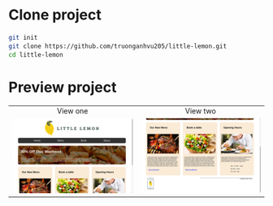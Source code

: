 # Clone project
```bash
git init
git clone https://github.com/truonganhvu205/little-lemon.git
cd little-lemon
```

# Preview project
<table align='center'>
  <tr align='center'>
    <td>View one</td>
    <td>View two</td>
  </tr>
  <tr align='center'>
    <td>
      <img src='https://github.com/truonganhvu205/little-lemon/blob/main/little-lemon-html-css-truong-anh-vu-10-08-2023/little-lemon-html-css-truong-anh-vu-10-08-2023-pic-1.png' />
    </td>
    <td>
      <img src='https://github.com/truonganhvu205/little-lemon/blob/main/little-lemon-html-css-truong-anh-vu-10-08-2023/little-lemon-html-css-truong-anh-vu-10-08-2023-pic-2.png' />
    </td>
  </tr>
 </table>
